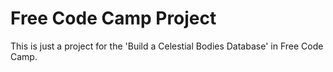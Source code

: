 # Free Code Camp Project

This is just a project for the 'Build a Celestial Bodies Database' in Free Code Camp.